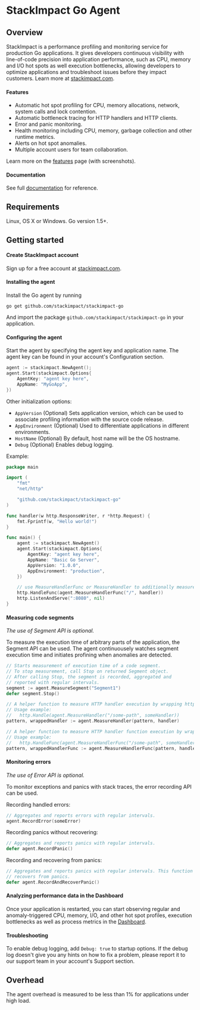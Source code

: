 # StackImpact Go Agent

## Overview

StackImpact is a performance profiling and monitoring service for production Go applications. It gives developers continuous visibility with line-of-code precision into application performance, such as CPU, memory and I/O hot spots as well execution bottlenecks, allowing developers to optimize applications and troubleshoot issues before they impact customers. Learn more at [stackimpact.com](https://stackimpact.com/).



#### Features

* Automatic hot spot profiling for CPU, memory allocations, network, system calls and lock contention.
* Automatic bottleneck tracing for HTTP handlers and HTTP clients.
* Error and panic monitoring.
* Health monitoring including CPU, memory, garbage collection and other runtime metrics.
* Alerts on hot spot anomalies.
* Multiple account users for team collaboration.

Learn more on the [features](https://stackimpact.com/features/) page (with screenshots).


#### Documentation

See full [documentation](https://stackimpact.com/docs/) for reference.



## Requirements

Linux, OS X or Windows. Go version 1.5+.


## Getting started


#### Create StackImpact account

Sign up for a free account at [stackimpact.com](https://stackimpact.com/).


#### Installing the agent

Install the Go agent by running

```
go get github.com/stackimpact/stackimpact-go
```

And import the package `github.com/stackimpact/stackimpact-go` in your application.


#### Configuring the agent

Start the agent by specifying the agent key and application name. The agent key can be found in your account's Configuration section.

```go
agent := stackimpact.NewAgent();
agent.Start(stackimpact.Options{
    AgentKey: "agent key here",
    AppName: "MyGoApp",
})
```

Other initialization options:
* `AppVersion` (Optional) Sets application version, which can be used to associate profiling information with the source code release.
* `AppEnvironment` (Optional) Used to differentiate applications in different environments.
* `HostName` (Optional) By default, host name will be the OS hostname.
* `Debug` (Optional) Enables debug logging.


Example:

```go
package main

import (
  	"fmt"
  	"net/http"

  	"github.com/stackimpact/stackimpact-go"
)

func handler(w http.ResponseWriter, r *http.Request) {
  	fmt.Fprintf(w, "Hello world!")
}

func main() {
  	agent := stackimpact.NewAgent()
    agent.Start(stackimpact.Options{
        AgentKey: "agent key here",
        AppName: "Basic Go Server",
        AppVersion: "1.0.0",
        AppEnvironment: "production",
    })

    // use MeasureHandlerFunc or MeasureHandler to additionally measure HTTP request execution time.
    http.HandleFunc(agent.MeasureHandlerFunc("/", handler)) 
    http.ListenAndServe(":8080", nil)
}
```


#### Measuring code segments

*The use of Segment API is optional.*

To measure the execution time of arbitrary parts of the application, the Segment API can be used. The agent continuousely watches segment execution time and initiates profining when anomalies are detected.

```go
// Starts measurement of execution time of a code segment.
// To stop measurement, call Stop on returned Segment object.
// After calling Stop, the segment is recorded, aggregated and
// reported with regular intervals.
segment := agent.MeasureSegment("Segment1")
defer segment.Stop()
```

```go
// A helper function to measure HTTP handler execution by wrapping http.Handle method parameters.
// Usage example:
//   http.Handle(agent.MeasureHandler("/some-path", someHandler))
pattern, wrappedHandler := agent.MeasureHandler(pattern, handler)
```


```go
// A helper function to measure HTTP handler function execution by wrapping http.HandleFunc method parameters.
// Usage example:
//   http.HandleFunc(agent.MeasureHandlerFunc("/some-path", someHandlerFunc))
pattern, wrappedHandlerFunc := agent.MeasureHandlerFunc(pattern, handlerFunc)
```


#### Monitoring errors

*The use of Error API is optional.*


To monitor exceptions and panics with stack traces, the error recording API can be used.

Recording handled errors:

```go
// Aggregates and reports errors with regular intervals.
agent.RecordError(someError)
```

Recording panics without recovering:

```go
// Aggregates and reports panics with regular intervals.
defer agent.RecordPanic()
```

Recording and recovering from panics:

```go
// Aggregates and reports panics with regular intervals. This function also
// recovers from panics.
defer agent.RecordAndRecoverPanic()
```


#### Analyzing performance data in the Dashboard

Once your application is restarted, you can start observing regular and anomaly-triggered CPU, memory, I/O, and other hot spot profiles, execution bottlenecks as well as process metrics in the [Dashboard](https://dashboard.stackimpact.com/).


#### Troubleshooting

To enable debug logging, add `Debug: true` to startup options. If the debug log doesn't give you any hints on how to fix a problem, please report it to our support team in your account's Support section.


## Overhead

The agent overhead is measured to be less than 1% for applications under high load.
